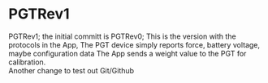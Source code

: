 # PGTRev1
 PGTRev1; the initial committ is PGTRev0; 
 This is the version with the protocols in the App,
 The PGT device simply reports force, battery voltage, maybe configuration data
 The App sends a weight value to the PGT for calibration.  
 Another change to test out Git/Github
                                                                                                                                                                                                                                                                                                                                                                                                                                                                                                                                                                                                                                                                                                                                                                                                                                                                                                                                                                                                                                                                                                                                                                                                                                                                                                                                                                                                                                                                                                                                                                                                                                                                                                                                                                                                                                                                                                                                                                                                                                                                                                                                                                                                                                                                                                                                                                                                                                                                                                                                                                                                                                                                                                                                                                                                                                                                                                                                                                                                                                                                                                                                                      